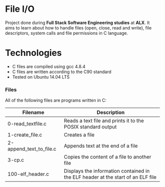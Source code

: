 # File I/O
Project done during **Full Stack Software Engineering studies** at **ALX**. It aims to learn about how to handle files (open, close, read and write), file descriptors, system calls and file permissions in C language.

# Technologies
* C files are compiled using gcc 4.8.4
* C files are written according to the C90 standard
* Tested on Ubuntu 14.04 LTS
### Files
All of the following files are programs written in C:

|Filename|	Description|
| ------------- | ------------- |
|0-read_textfile.c|	Reads a text file and prints it to the POSIX standard output|
|1-create_file.c	|Creates a file|
|2-append_text_to_file.c|	Appends text at the end of a file|
|3-cp.c|	Copies the content of a file to another file|
|100-elf_header.c	|Displays the information contained in the ELF header at the start of an ELF file|
